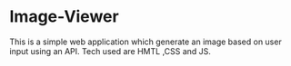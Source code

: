 # Image-Viewer
This is a simple web application which generate an image based on user input using an API. Tech used are HMTL ,CSS and JS.
